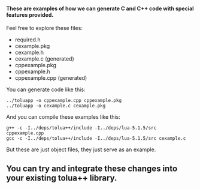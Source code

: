 #### These are examples of how we can generate C and C++ code with special features provided.

Feel free to explore these files:
 * required.h
 * cexample.pkg
 * cexample.h
 * cexample.c (generated)
 * cppexample.pkg
 * cppexample.h
 * cppexample.cpp (generated)

You can generate code like this:

	../toluapp -o cppexample.cpp cppexample.pkg
	../toluapp -o cexample.c cexample.pkg

And you can compile these examples like this:

	g++ -c -I../deps/tolua++/include -I../deps/lua-5.1.5/src cppexample.cpp
	gcc -c -I../deps/tolua++/include -I../deps/lua-5.1.5/src cexample.c

But these are just object files, they just serve as an example.

## You can try and integrate these changes into your existing tolua++ library.
